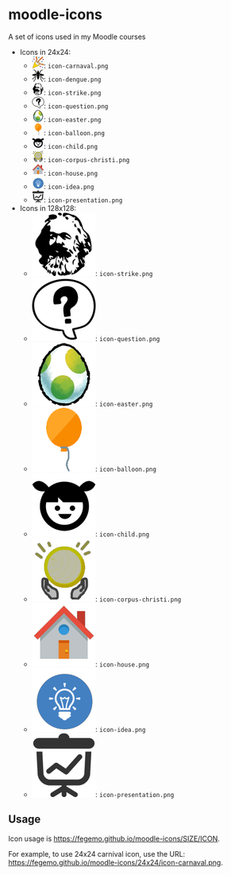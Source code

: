# moodle-icons
A set of icons used in my Moodle courses

- Icons in 24x24:
  - ![Carnival icon](24x24/icon-carnaval.png): `icon-carnaval.png`
  - ![Dengue mosquito icon](24x24/icon-dengue.png): `icon-dengue.png`
  - ![Strike icon](24x24/icon-strike.png): `icon-strike.png`
  - ![Question mark icon](24x24/icon-question.png): `icon-question.png`
  - ![Yoshi's egg icon](24x24/icon-easter.png): `icon-easter.png`
  - ![Balloon icon](24x24/icon-balloon.png): `icon-balloon.png`
  - ![Child icon](24x24/icon-child.png): `icon-child.png`
  - ![Corpus Christi icon](24x24/icon-corpus-christi.png): `icon-corpus-christi.png`
  - ![House icon](24x24/icon-house.png): `icon-house.png`
  - ![Idea icon](24x24/icon-idea.png): `icon-idea.png`
  - ![Presentation icon](24x24/icon-presentation.png): `icon-presentation.png`
- Icons in 128x128:
  - ![Strike icon](128x128/icon-strike.png): `icon-strike.png`
  - ![Question mark icon](128x128/icon-question.png): `icon-question.png`
  - ![Yoshi's egg icon](128x128/icon-easter.png): `icon-easter.png`
  - ![Balloon icon](128x128/icon-balloon.png): `icon-balloon.png`
  - ![Child icon](128x128/icon-child.png): `icon-child.png`
  - ![Corpus Christi icon](128x128/icon-corpus-christi.png): `icon-corpus-christi.png`
  - ![House icon](128x128/icon-house.png): `icon-house.png`
  - ![Idea icon](128x128/icon-idea.png): `icon-idea.png`
  - ![Presentation icon](128x128/icon-presentation.png): `icon-presentation.png`

## Usage

Icon usage is https://fegemo.github.io/moodle-icons/SIZE/ICON.

For example, to use 24x24 carnival icon, use the URL:
https://fegemo.github.io/moodle-icons/24x24/icon-carnaval.png.
